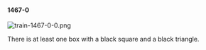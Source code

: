 #### 1467-0
![train-1467-0-0.png](https://github.com/lil-lab/nlvr/raw/master/nlvr/train/images/52/train-1467-0-0.png "train-1467-0-0.png")

There is at least one box with a black square and a black triangle.
